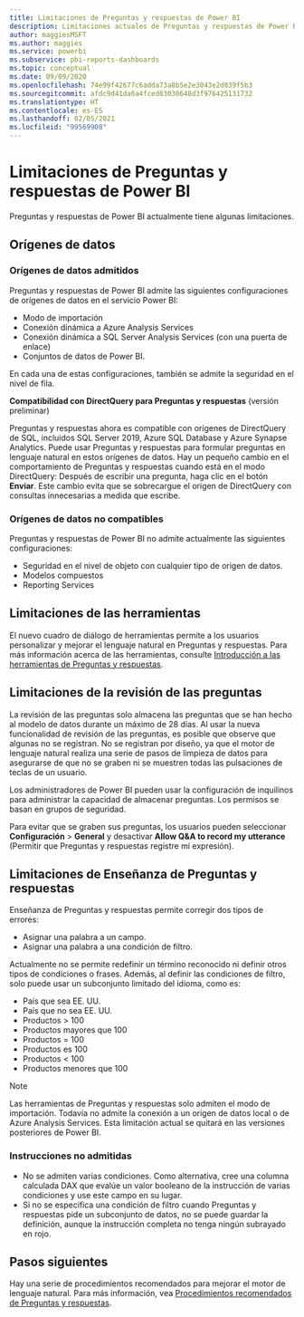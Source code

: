 ```yaml
---
title: Limitaciones de Preguntas y respuestas de Power BI
description: Limitaciones actuales de Preguntas y respuestas de Power BI
author: maggiesMSFT
ms.author: maggies
ms.service: powerbi
ms.subservice: pbi-reports-dashboards
ms.topic: conceptual
ms.date: 09/09/2020
ms.openlocfilehash: 74e99f42677c6adda73a8b5e2e3043e2d039f5b3
ms.sourcegitcommit: afdc9d41da6a4fced63030648d3f976425131732
ms.translationtype: HT
ms.contentlocale: es-ES
ms.lasthandoff: 02/05/2021
ms.locfileid: "99569908"
---
```

# <a name="limitations-of-power-bi-qa"></a>Limitaciones de Preguntas y respuestas de Power BI

Preguntas y respuestas de Power BI actualmente tiene algunas limitaciones.

## <a name="data-sources"></a>Orígenes de datos

### <a name="supported-data-sources"></a>Orígenes de datos admitidos

Preguntas y respuestas de Power BI admite las siguientes configuraciones de orígenes de datos en el servicio Power BI:

- Modo de importación
- Conexión dinámica a Azure Analysis Services
- Conexión dinámica a SQL Server Analysis Services (con una puerta de enlace)
- Conjuntos de datos de Power BI.

En cada una de estas configuraciones, también se admite la seguridad en el nivel de fila.

**Compatibilidad con DirectQuery para Preguntas y respuestas** (versión preliminar)

Preguntas y respuestas ahora es compatible con orígenes de DirectQuery de SQL, incluidos SQL Server 2019, Azure SQL Database y Azure Synapse Analytics. Puede usar Preguntas y respuestas para formular preguntas en lenguaje natural en estos orígenes de datos. Hay un pequeño cambio en el comportamiento de Preguntas y respuestas cuando está en el modo DirectQuery: Después de escribir una pregunta, haga clic en el botón **Enviar**. Este cambio evita que se sobrecargue el origen de DirectQuery con consultas innecesarias a medida que escribe.

### <a name="data-sources-not-supported"></a>Orígenes de datos no compatibles

Preguntas y respuestas de Power BI no admite actualmente las siguientes configuraciones:

- Seguridad en el nivel de objeto con cualquier tipo de origen de datos.
- Modelos compuestos
- Reporting Services 

## <a name="tooling-limitations"></a>Limitaciones de las herramientas

El nuevo cuadro de diálogo de herramientas permite a los usuarios personalizar y mejorar el lenguaje natural en Preguntas y respuestas. Para más información acerca de las herramientas, consulte [Introducción a las herramientas de Preguntas y respuestas](q-and-a-tooling-intro.md).

## <a name="review-question-limitations"></a>Limitaciones de la revisión de las preguntas

La revisión de las preguntas solo almacena las preguntas que se han hecho al modelo de datos durante un máximo de 28 días. Al usar la nueva funcionalidad de revisión de las preguntas, es posible que observe que algunas no se registran. No se registran por diseño, ya que el motor de lenguaje natural realiza una serie de pasos de limpieza de datos para asegurarse de que no se graben ni se muestren todas las pulsaciones de teclas de un usuario.

Los administradores de Power BI pueden usar la configuración de inquilinos para administrar la capacidad de almacenar preguntas. Los permisos se basan en grupos de seguridad. 

Para evitar que se graben sus preguntas, los usuarios pueden seleccionar **Configuración** > **General** y desactivar **Allow Q&A to record my utterance** (Permitir que Preguntas y respuestas registre mi expresión). 

## <a name="teach-qa-limitations"></a>Limitaciones de Enseñanza de Preguntas y respuestas

Enseñanza de Preguntas y respuestas permite corregir dos tipos de errores:

- Asignar una palabra a un campo.
- Asignar una palabra a una condición de filtro.

Actualmente no se permite redefinir un término reconocido ni definir otros tipos de condiciones o frases. Además, al definir las condiciones de filtro, solo puede usar un subconjunto limitado del idioma, como es:

- País que sea EE. UU.
- País que no sea EE. UU.
- Productos > 100
- Productos mayores que 100
- Productos = 100
- Productos es 100
- Productos < 100
- Productos menores que 100

> [!NOTE]
> Las herramientas de Preguntas y respuestas solo admiten el modo de importación. Todavía no admite la conexión a un origen de datos local o de Azure Analysis Services. Esta limitación actual se quitará en las versiones posteriores de Power BI.

### <a name="statements-not-supported"></a>Instrucciones no admitidas

- No se admiten varias condiciones. Como alternativa, cree una columna calculada DAX que evalúe un valor booleano de la instrucción de varias condiciones y use este campo en su lugar.
- Si no se especifica una condición de filtro cuando Preguntas y respuestas pide un subconjunto de datos, no se puede guardar la definición, aunque la instrucción completa no tenga ningún subrayado en rojo.

## <a name="next-steps"></a>Pasos siguientes

Hay una serie de procedimientos recomendados para mejorar el motor de lenguaje natural. Para más información, vea [Procedimientos recomendados de Preguntas y respuestas](q-and-a-best-practices.md).
